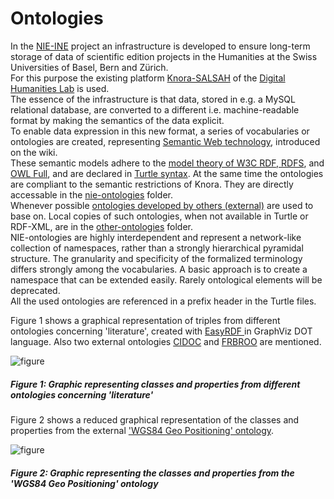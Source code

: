 # Ontologies
In the [NIE-INE](http://www.fee.unibas.ch/nie_ine.html) project an infrastructure is developed to ensure long-term storage of data of scientific edition projects in the Humanities at the Swiss Universities of Basel, Bern and Zürich.  
For this purpose the existing platform [Knora-SALSAH](https://github.com/dhlab-basel/Knora) of the [Digital Humanities Lab](https://github.com/dhlab-basel) is used.  
The essence of the infrastructure is that data, stored in e.g. a MySQL relational database, are converted to a different i.e. machine-readable format by making the semantics of the data explicit.  
To enable data expression in this new format, a series of vocabularies or ontologies are created, representing [Semantic Web technology](https://github.com/nie-ine/Ontologies/wiki/Introduction-to-Semantic-Web-technology), introduced on the wiki.  
These semantic models adhere to the [model theory of W3C RDF, RDFS](https://www.w3.org/TR/2002/WD-rdf-mt-20020429/), and [OWL Full](https://www.w3.org/TR/owl-semantics/), and are declared in [Turtle syntax](https://www.w3.org/TR/turtle/). At the same time the ontologies are compliant to the semantic restrictions of Knora. They are directly accessable in the [nie-ontologies](https://github.com/nie-ine/Ontologies/tree/master/nie-ontologies) folder.  
Whenever possible [ontologies developed by others (external)](https://github.com/nie-ine/Ontologies/wiki/Introduction-to-Semantic-Web-technology#other-ontologies-used-in-humanities-and-publishing) are used to base on. Local copies of such ontologies, when not available in Turtle or RDF-XML, are in the [other-ontologies](https://github.com/nie-ine/Ontologies/tree/master/other-ontologies) folder.  
NIE-ontologies are highly interdependent and represent a network-like collection of namespaces, rather than a strongly hierarchical pyramidal structure. The granularity and specificity of the formalized terminology differs strongly among the vocabularies. A basic approach is to create a namespace that can be extended easily. Rarely ontological elements will be deprecated.  
All the used ontologies are referenced in a prefix header in the Turtle files.  

Figure 1 shows a graphical representation of triples from different ontologies concerning 'literature', created with [EasyRDF ](http://www.easyrdf.org/converter) in GraphViz DOT language. Also two external ontologies [CIDOC](http://www.cidoc-crm.org/) and [FRBROO](http://iflastandards.info/ns/fr/frbr/frbroo/) are mentioned.  

![figure](https://github.com/nie-ine/Ontologies/blob/master/NIE_literature_basis.svg)

##### Figure 1: Graphic representing classes and properties from different ontologies concerning 'literature'

Figure 2 shows a reduced graphical representation of the classes and properties from the external ['WGS84 Geo Positioning' ontology](https://github.com/nie-ine/Ontologies/blob/master/geo.ttl).

![figure](https://github.com/nie-ine/Ontologies/blob/master/geo_reduced.svg)

##### Figure 2: Graphic representing the classes and properties from the 'WGS84 Geo Positioning' ontology
